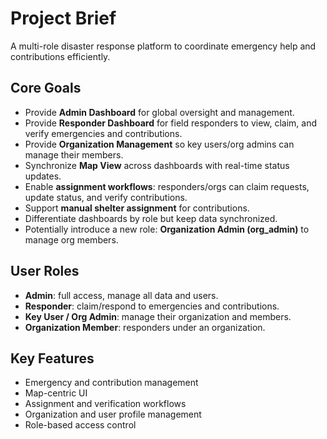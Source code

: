 # Project Brief

A multi-role disaster response platform to coordinate emergency help and contributions efficiently.

## Core Goals
- Provide **Admin Dashboard** for global oversight and management.
- Provide **Responder Dashboard** for field responders to view, claim, and verify emergencies and contributions.
- Provide **Organization Management** so key users/org admins can manage their members.
- Synchronize **Map View** across dashboards with real-time status updates.
- Enable **assignment workflows**: responders/orgs can claim requests, update status, and verify contributions.
- Support **manual shelter assignment** for contributions.
- Differentiate dashboards by role but keep data synchronized.
- Potentially introduce a new role: **Organization Admin (org_admin)** to manage org members.

## User Roles
- **Admin**: full access, manage all data and users.
- **Responder**: claim/respond to emergencies and contributions.
- **Key User / Org Admin**: manage their organization and members.
- **Organization Member**: responders under an organization.

## Key Features
- Emergency and contribution management
- Map-centric UI
- Assignment and verification workflows
- Organization and user profile management
- Role-based access control
